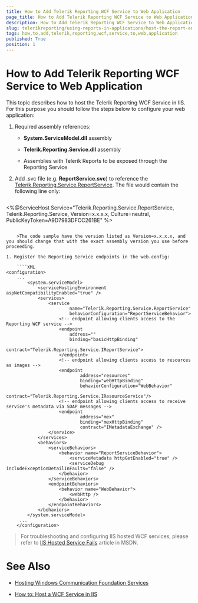 ```yaml
---
title: How to Add Telerik Reporting WCF Service to Web Application
page_title: How to Add Telerik Reporting WCF Service to Web Application 
description: How to Add Telerik Reporting WCF Service to Web Application
slug: telerikreporting/using-reports-in-applications/host-the-report-engine-remotely/telerik-reporting-wcf-service/how-to-add-telerik-reporting-wcf-service-to-web-application
tags: how,to,add,telerik,reporting,wcf,service,to,web,application
published: True
position: 1
---
```


# How to Add Telerik Reporting WCF Service to Web Application

This topic describes how to host the Telerik Reporting WCF Service in IIS. For this purpose you should follow the steps below to configure your web application: 

1. Required assembly references:

   + __System.ServiceModel.dll__ assembly 

   + __Telerik.Reporting.Service.dll__ assembly 

   + Assemblies with Telerik Reports to be exposed through the Reporting Service

1. Add .svc file (e.g. __ReportService.svc__) to reference the [Telerik.Reporting.Service.ReportService](/reporting/api/Telerik.Reporting.Service.ReportService). The file would contain the following line only: 
    
	````XML
<%@ServiceHost Service="Telerik.Reporting.Service.ReportService, Telerik.Reporting.Service, Version=x.x.x.x, Culture=neutral, PublicKeyToken=A9D7983DFCC261BE" %>
````

	>The code sample have the version listed as Version=x.x.x.x, and you should change that with the exact assembly version you use before proceeding. 

1. Register the Reporting Service endpoints in the web.config: 
    
	````XML
<configuration>
	...
		<system.serviceModel>
			<serviceHostingEnvironment aspNetCompatibilityEnabled="true" />
			<services>
				<service
						name="Telerik.Reporting.Service.ReportService"
						behaviorConfiguration="ReportServiceBehavior">
					<!-- endpoint allowing clients access to the Reporting WCF service -->
					<endpoint
						address=""
						binding="basicHttpBinding"
						contract="Telerik.Reporting.Service.IReportService">
					</endpoint>
					<!-- endpoint allowing clients access to resources as images -->
					<endpoint
							address="resources"
							binding="webHttpBinding"
							behaviorConfiguration="WebBehavior"
							contract="Telerik.Reporting.Service.IResourceService"/>
					<!-- endpoint allowing clients access to receive service's metadata via SOAP messages -->
					<endpoint
							address="mex"
							binding="mexHttpBinding"
							contract="IMetadataExchange" />
				</service>
			</services>
			<behaviors>
				<serviceBehaviors>
					<behavior name="ReportServiceBehavior">
						<serviceMetadata httpGetEnabled="true" />
						<serviceDebug includeExceptionDetailInFaults="false" />
					</behavior>
				</serviceBehaviors>
				<endpointBehaviors>
					<behavior name="WebBehavior">
						<webHttp />
					</behavior>
				</endpointBehaviors>
			</behaviors>
		</system.serviceModel>
	 ...
	</configuration>														
````


> For troubleshooting and configuring IIS hosted WCF services, please refer to [IIS Hosted Service Fails](http://msdn.microsoft.com/en-us/library/ms752252.aspx) article in MSDN. 

# See Also

* [Hosting Windows Communication Foundation Services](http://msdn.microsoft.com/en-us/library/ms730158.aspx) 

* [How to: Host a WCF Service in IIS](http://msdn.microsoft.com/en-us/library/ms733766.aspx)

